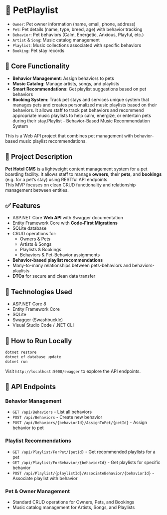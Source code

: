 # 🎵 **PetPlaylist** 

- `Owner`: Pet owner information (name, email, phone, address)
- `Pet`: Pet details (name, type, breed, age) with behavior tracking
- `Behavior`: Pet behaviors (Calm, Energetic, Anxious, Playful, etc.)
- `Artist` & `Song`: Music catalog management
- `Playlist`: Music collections associated with specific behaviors
- `Booking`: Pet stay records

## 🎯 Core Functionality

- **Behavior Management**: Assign behaviors to pets
- **Music Catalog**: Manage artists, songs, and playlists
- **Smart Recommendations**: Get playlist suggestions based on pet behaviors
- **Booking System**: Track pet stays and services unique system that manages pets and creates personalized music playlists based on their behaviors. It allows staff to track pet behaviors and recommend appropriate music playlists to help calm, energize, or entertain pets during their stay.Playlist - Behavior-Based Music Recommendation System

This is a Web API project that combines pet management with behavior-based music playlist recommendations.

## 📖 Project Description

**Pet Hotel CMS** is a lightweight content management system for a pet boarding facility. It allows staff to manage **owners**, their **pets**, and **bookings** (e.g. for a pet’s stay) using RESTful API endpoints.  
This MVP focuses on clean CRUD functionality and relationship management between entities.

## ✅ Features

- ASP.NET Core **Web API** with Swagger documentation
- Entity Framework Core with **Code-First Migrations**
- SQLite database
- CRUD operations for:
  - Owners & Pets
  - Artists & Songs
  - Playlists & Bookings
  - Behaviors & Pet-Behavior assignments
- **Behavior-based playlist recommendations**
- Many-to-many relationships between pets-behaviors and behaviors-playlists
- **DTOs** for secure and clean data transfer

## 🧩 Technologies Used

- ASP.NET Core 8
- Entity Framework Core
- SQLite
- Swagger (Swashbuckle)
- Visual Studio Code / .NET CLI

## 🧪 How to Run Locally

```bash
dotnet restore
dotnet ef database update
dotnet run
```

Visit `http://localhost:5000/swagger` to explore the API endpoints.

## 🎵 API Endpoints

### Behavior Management
- `GET /api/Behaviors` - List all behaviors
- `POST /api/Behaviors` - Create new behavior
- `POST /api/Behaviors/{behaviorId}/AssignToPet/{petId}` - Assign behavior to pet

### Playlist Recommendations
- `GET /api/Playlist/ForPet/{petId}` - Get recommended playlists for a pet
- `GET /api/Playlist/ForBehavior/{behaviorId}` - Get playlists for specific behavior
- `POST /api/Playlist/{playlistId}/AssociateBehavior/{behaviorId}` - Associate playlist with behavior

### Pet & Owner Management
- Standard CRUD operations for Owners, Pets, and Bookings
- Music catalog management for Artists, Songs, and Playlists
